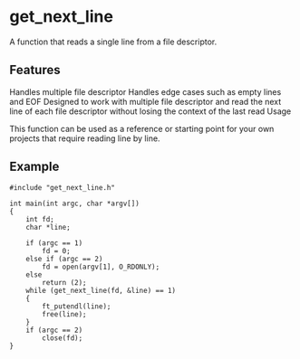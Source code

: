 # get_next_line

A function that reads a single line from a file descriptor.

## Features

Handles multiple file descriptor
Handles edge cases such as empty lines and EOF
Designed to work with multiple file descriptor and read the next line of each file descriptor without losing the context of the last read
Usage

This function can be used as a reference or starting point for your own projects that require reading line by line.

## Example
```
#include "get_next_line.h"

int main(int argc, char *argv[])
{
    int fd;
    char *line;

    if (argc == 1)
        fd = 0;
    else if (argc == 2)
        fd = open(argv[1], O_RDONLY);
    else
        return (2);
    while (get_next_line(fd, &line) == 1)
    {
        ft_putendl(line);
        free(line);
    }
    if (argc == 2)
        close(fd);
}
```
